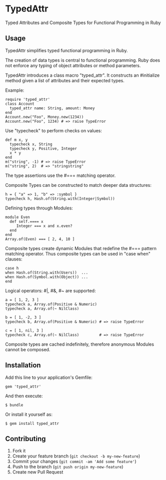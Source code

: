 # TypedAttr

Typed Attributes and Composite Types for Functional Programming in Ruby

## Usage

TypedAttr simplifies typed functional programming in Ruby.

The creation of data types is central to functional programming.
Ruby does not enforce any typing of object attributes or method parameters.

TypedAttr introduces a class macro "typed_attr".  It constructs an #initialize method
given a list of attributes and their expected types.

Example:

    require 'typed_attr'
    class Account
      typed_attr name: String, amount: Money
    end
    Account.new("Foo", Money.new(1234))
    Account.new("Foo", 1234) # => raise TypeError

Use "typecheck" to perform checks on values:

    def m x, y
      typecheck x, String
      typecheck y, Positive, Integer
      x * y
    end
    m("string", -1) # => raise TypeError
    m("string", 2)  # => "stringstring"

The type assertions use the #=== matching operator.

Composite Types can be constructed to match deeper data structures:

    h = { "a" => 1, "b" => :symbol }
    typecheck h, Hash.of(String.with(Integer|Symbol))

Defining types through Modules:

    module Even
      def self.==== x
         Integer === x and x.even?
      end
    end
    Array.of(Even) === [ 2, 4, 10 ]

Composite types create dynamic Modules that redefine the #=== pattern matching operator.
Thus composite types can be used in "case when" clauses:

    case h
    when Hash.of(String.with(Users))  ...
    when Hash.of(Symbol.with(Object)) ...
    end

Logical operators: #|, #&, #~ are supported:

    a = [ 1, 2, 3 ]
    typecheck a, Array.of(Positive & Numeric)
    typecheck a, Array.of(~ NilClass)
    
    b = [ 1, -2, 3 ]
    typecheck b, Array.of(Positive & Numeric) # => raise TypeError
    
    c = [ 1, nil, 3 ]
    typecheck c, Array.of(~ NilClass)         # => raise TypeError

Composite types are cached indefinitely, therefore anonymous Modules cannot be composed.

## Installation

Add this line to your application's Gemfile:

    gem 'typed_attr'

And then execute:

    $ bundle

Or install it yourself as:

    $ gem install typed_attr

## Contributing

1. Fork it
2. Create your feature branch (`git checkout -b my-new-feature`)
3. Commit your changes (`git commit -am 'Add some feature'`)
4. Push to the branch (`git push origin my-new-feature`)
5. Create new Pull Request
